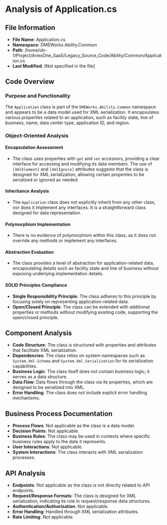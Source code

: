 # Analysis of Application.cs

## File Information
- **File Name**: Application.cs
- **Namespace**: DMEWorks.Ability.Common
- **Path**: /home/ob-1/Project/AriesOne_SaaS/Legacy_Source_Code/Ability/Common/Application.cs
- **Last Modified**: [Not specified in the file]

## Code Overview

### Purpose and Functionality
The `Application` class is part of the `DMEWorks.Ability.Common` namespace and appears to be a data model used for XML serialization. It encapsulates various properties related to an application, such as facility state, line of business, name, data center type, application ID, and region.

### Object-Oriented Analysis

#### Encapsulation Assessment
- The class uses properties with `get` and `set` accessors, providing a clear interface for accessing and modifying its data members. The use of `[XmlElement]` and `[XmlIgnore]` attributes suggests that the class is designed for XML serialization, allowing certain properties to be serialized or ignored as needed.

#### Inheritance Analysis
- The `Application` class does not explicitly inherit from any other class, nor does it implement any interfaces. It is a straightforward class designed for data representation.

#### Polymorphism Implementation
- There is no evidence of polymorphism within this class, as it does not override any methods or implement any interfaces.

#### Abstraction Evaluation
- The class provides a level of abstraction for application-related data, encapsulating details such as facility state and line of business without exposing underlying implementation details.

#### SOLID Principles Compliance
- **Single Responsibility Principle**: The class adheres to this principle by focusing solely on representing application-related data.
- **Open/Closed Principle**: The class can be extended with additional properties or methods without modifying existing code, supporting the open/closed principle.

## Component Analysis
- **Code Structure**: The class is structured with properties and attributes that facilitate XML serialization.
- **Dependencies**: The class relies on system namespaces such as `System.Xml.Schema` and `System.Xml.Serialization` for its serialization capabilities.
- **Business Logic**: The class itself does not contain business logic; it serves as a data structure.
- **Data Flow**: Data flows through the class via its properties, which are designed to be serialized into XML.
- **Error Handling**: The class does not include explicit error handling mechanisms.

## Business Process Documentation
- **Process Flows**: Not applicable as the class is a data model.
- **Decision Points**: Not applicable.
- **Business Rules**: The class may be used in contexts where specific business rules apply to the data it represents.
- **User Interactions**: Not applicable.
- **System Interactions**: The class interacts with XML serialization processes.

## API Analysis
- **Endpoints**: Not applicable as the class is not directly related to API endpoints.
- **Request/Response Formats**: The class is designed for XML serialization, indicating its role in request/response data structures.
- **Authentication/Authorization**: Not applicable.
- **Error Handling**: Handled through XML serialization attributes.
- **Rate Limiting**: Not applicable.
